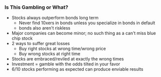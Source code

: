 ### Is This Gambling or What?

- Stocks always outperform bonds long term
    - Never find 10xers in bonds unless you specialize in bonds in default
    - bonds also aren't riskless
- Major companies can become minor; no such thing as a can't miss blue chip stock
- 2 ways to suffer great losses
    - Buy right stocks at wrong time/wrong price
    - Buy wrong stocks at right time
- Stocks are embraced/reviled at exactly the wrong times
- Investment = gamble with the odds tilted in your favor
- 6/10 stocks performing as expected can produce enviable results
